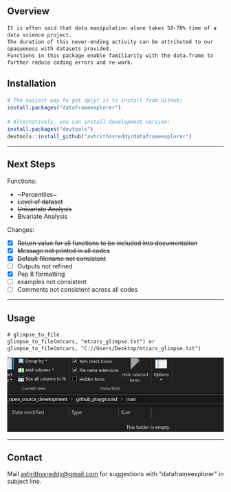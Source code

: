 <!-- README.md is generated from README.Rmd. Please edit that file -->

## Overview
```
It is often said that data manipulation alone takes 50-70% time of a data science project. 
The duration of this never-ending activity can be attributed to our opaqueness with datasets provided.
Functions in this package enable familiarity with the data.frame to further reduce coding errors and re-work.
```

## Installation
``` r
# The easiest way to get dplyr is to install from GitHub:
install.packages("dataframeexplorer")

# Alternatively, you can install development version:
install.packages("devtools")
devtools::install_github("ashrithssreddy/dataframeexplorer")
```

***


## Next Steps
Functions:
* ~Percentiles~
* <del>Level of dataset</del>
* <s> Univariate Analysis </s>
* Bivariate Analysis

Changes:
- [x] ~~Return value for all functions to be included into documentation~~
- [x] ~~Message not printed in all codes~~
- [x] ~~Default filename not consistent~~
- [ ] Outputs not refined
- [x] Pep 8 formatting
- [ ] examples not consistent
- [ ] Comments not consistent across all codes

***

## Usage
```
# glimpse_to_file
glimpse_to_file(mtcars, "mtcars_glimpse.txt") or glimpse_to_file(mtcars, "C://Users/Desktop/mtcars_glimpse.txt")
```
![Output](/man/Capture.PNG)

***

## Contact
Mail ashrithssreddy@gmail.com for suggestions with "dataframeexplorer" in subject line.